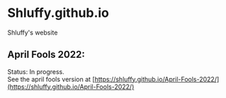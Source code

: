 # Shluffy.github.io
Shluffy's website

## April Fools 2022:
Status: In progress. 
<br>See the april fools version at [https://shluffy.github.io/April-Fools-2022/](https://shluffy.github.io/April-Fools-2022/)
